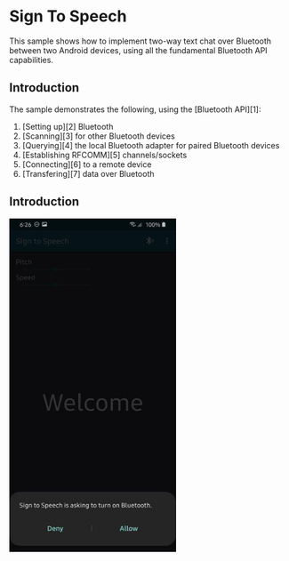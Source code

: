 
Sign To Speech
===================================

This sample shows how to implement two-way text chat over Bluetooth between two Android devices, using
all the fundamental Bluetooth API capabilities.

Introduction
------------

The sample demonstrates the following, using the [Bluetooth API][1]:

1. [Setting up][2] Bluetooth
2. [Scanning][3] for other Bluetooth devices
3. [Querying][4] the local Bluetooth adapter for paired Bluetooth devices
4. [Establishing RFCOMM][5] channels/sockets
5. [Connecting][6] to a remote device
6. [Transfering][7] data over Bluetooth

Introduction
------------

<img src="Screenshots/screen1.png" width="300" height="600" >

